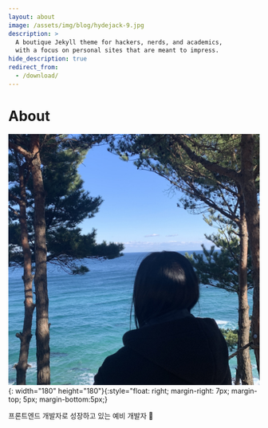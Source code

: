 ```yaml
---
layout: about
image: /assets/img/blog/hydejack-9.jpg
description: >
  A boutique Jekyll theme for hackers, nerds, and academics,
  with a focus on personal sites that are meant to impress.
hide_description: true
redirect_from:
  - /download/
---
```


# About
  ![profile](/assets/img/me.jpg){: width="180" height="180"}{:style="float: right; margin-right: 7px; margin-top; 5px; margin-bottom:5px;}

  프론트엔드 개발자로 성장하고 있는 예비 개발자 🌱

